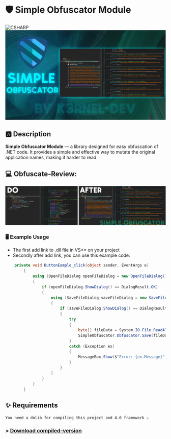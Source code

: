 # 🛡️ Simple Obfuscator Module
![CSHARP](https://img.shields.io/badge/Language-CSHARP-aqua?style=for-the-badge&logo=CS)
![](banner.png)

## 🅰️ Description

**Simple Obfuscator Module** — a library designed for easy obfuscation of .NET code. It provides a simple and effective way to mutate the original application names, making it harder to read

## 💻 Obfuscate-Review:
<p float="left">
  <img alt="screen" width="700" src="obfuscator_banner.png">
</p> 

### 🖥️ Example Usage
 * The first add link to .dll file in VS** on your project
 * Secondly after add link, you can use this example code:
```csharp
    private void ButtonEample_click(object sender, EventArgs e)
        {
            using (OpenFileDialog openFileDialog = new OpenFileDialog())
            {
                if (openFileDialog.ShowDialog() == DialogResult.OK)
                {
                    using (SaveFileDialog saveFileDialog = new SaveFileDialog())
                    {
                        if (saveFileDialog.ShowDialog() == DialogResult.OK)
                        {
                            try
                            {
                                byte[] fileData = System.IO.File.ReadAllBytes(openFileDialog.FileName);
                                SimpleObfuscator.Obfuscator.Save(fileData, saveFileDialog.FileName);
                            }
                            catch (Exception ex)
                            {
                                MessageBox.Show($"Error: {ex.Message}");
                            }
                        }
                    }
                }
            }
        }
```
## ✨ Requirements
`You need a dnlib for compiling this project and 4.0 framework ⚠️ `

### > **[Download compiled-version](https://github.com/K3rnel-Dev/SimpleObfuscator-Library/releases/tag/Builds)**
